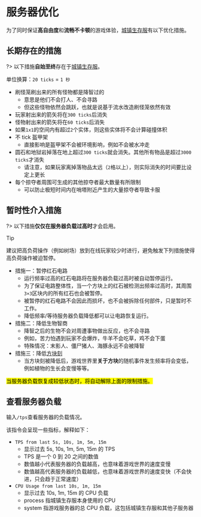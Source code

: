 # 服务器优化

为了同时保证**高自由度**和**流畅不卡顿**的游戏体验，[城镇生存服](/sur)有以下优化措施。

## 长期存在的措施

?> 以下措施**自始至终**存在于[城镇生存服](/sur)。

单位换算：`20 ticks` = `1 秒`

- 刷怪笼刷出来的所有怪物都是降智过的
  - 意思是他们不会打人、不会寻路
  - 但这些怪物依然会跳跃，也就是说基于流水改造刷怪笼依然有效
- 玩家射出来的箭矢将在`300 ticks`后消失
- 怪物射出来的箭矢将在`60 ticks`后消失
- 如果`1x1`的空间内有超过`2`个实体，则这些实体将不会计算碰撞体积
- 不 tick 盔甲架
  - 直接影响是盔甲架不会被环境影响，例如不会被水冲走
- 圆石和地狱岩掉落在地上超过`300 ticks`就会消失。其他所有物品是超过`3000 ticks`才消失
  - 请注意，如果玩家离掉落物品太远（`2`格以上），则实际消失的时间要比设定上更长
- 每个掠夺者周围可生成的其他掠夺者最大数量有所限制
  - 可以防止极短时间内在哨塔附近产生的大量掠夺者导致卡服

## 暂时性介入措施

?>  以下措施**仅仅在服务器负载过高时**才会启用。

> [!tip]
> 建议把高负荷操作（例如树场）放到在线玩家较少时进行，避免触发下列措施使得高负荷操作被迫暂停。

- 措施一：暂停红石电路
  - 运行频率过高的红石电路将在服务器负载过高时被自动暂停运行。
  - 为了保证电路整体性，当一个方块上的红石被检测出频率过高时，其周围`3×3`区块内的所有红石也会被暂停。
  - 被暂停的红石电路不会因此而损坏，也不会被拆除任何部件，只是暂时不工作。
  - 降低频率/等待服务器负载降低都可以让电路恢复运行。
- 措施二：降低生物智商
  - 降智之后的生物不会对周遭事物做出反应，也不会寻路
  - 例如，苦力怕遇到玩家不会爆炸，牛羊不会吃草，鸡不会下蛋
  - 特殊情况：末影人、僵尸猪人、海豚永远不会被降智
- 措施三：降低[方块刻](https://minecraft-zh.gamepedia.com/%E5%88%BB#.E6.96.B9.E5.9D.97.E5.88.BB)
  - 当方块刻被降低后，游戏世界里**关于方块**的随机事件发生频率将会变低，例如植物的生长会变慢等等。

<mark>当服务器负载恢复成较低状态时，将自动解除上面的限制措施。</mark>

## 查看服务器负载

输入`/tps`查看服务器的负载情况。

该指令会呈现一些指标，解释如下：

- `TPS from last 5s, 10s, 1m, 5m, 15m`
  - 显示过去 5s, 10s, 1m, 5m, 15m 的 TPS
  - TPS 是一个 0 到 20 之间的数值
  - 数值越小代表服务器的负载越高，也意味着游戏世界的速度变慢
  - 数值越高代表服务器的负载越低，也意味着游戏世界的速度变快（不会快进，只会趋于正常速度）
- `CPU Usage from last 10s, 1m, 15m`
  - 显示过去 10s, 1m, 15m 的 CPU 负载
  - process 指城镇生存服本身使用的 CPU
  - system 指游戏服务器的总 CPU 负载，这包括城镇生存服和其他子服务器
